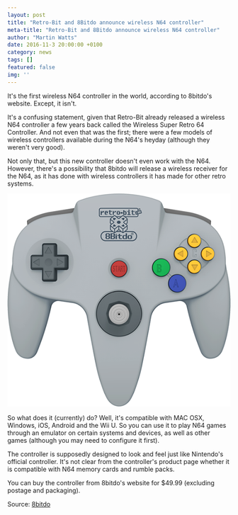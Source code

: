```yaml
---
layout: post
title: "Retro-Bit and 8Bitdo announce wireless N64 controller"
meta-title: "Retro-Bit and 8Bitdo announce wireless N64 controller"
author: "Martin Watts"
date: 2016-11-3 20:00:00 +0100
category: news
tags: []
featured: false
img: ''
---
```

It's the first wireless N64 controller in the world, according to 8bitdo's website. Except, it isn't.

It's a confusing statement, given that Retro-Bit already released a wireless N64 controller a few years back called the Wireless Super Retro 64 Controller. And not even that was the first; there were a few models of wireless controllers available during the N64's heyday (although they weren't very good).

Not only that, but this new controller doesn't even work with the N64. However, there's a possibility that 8bitdo will release a wireless receiver for the N64, as it has done with wireless controllers it has made for other retro systems.

![8bitdo wireless N64 controller](/assets/post/8bitdo-wireless-n64-controller.png)

So what does it (currently) do? Well, it's compatible with MAC OSX, Windows, iOS, Android and the Wii U. So you can use it to play N64 games through an emulator on certain systems and devices, as well as other games (although you may need to configure it first).

The controller is supposedly designed to look and feel just like Nintendo's official controller. It's not clear from the controller's product page whether it is compatible with N64 memory cards and rumble packs.

You can buy the controller from 8bitdo's website for $49.99 (excluding postage and packaging).

Source: [8bitdo]("http://www.8bitdo.com/n64/")
